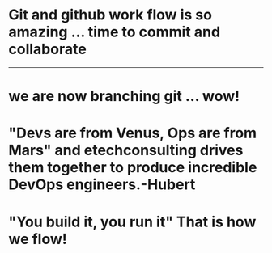 # Git and github work flow is so amazing ... time to commit and collaborate
---
# we are now branching git ... wow!
# "Devs are from Venus, Ops are from Mars" and etechconsulting drives them together to produce incredible DevOps engineers.-Hubert
# "You build it, you run it" That is how we flow!
